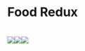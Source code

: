 # Food Redux
# [![](http://cf.way2muchnoise.eu/title/482968.svg)](https://www.curseforge.com/minecraft/mc-mods/food-redux)[![](http://cf.way2muchnoise.eu/versions/food-redux.svg)](https://www.curseforge.com/minecraft/mc-mods/food-redux)[![](http://cf.way2muchnoise.eu/full_food-redux_downloads.svg)](https://www.curseforge.com/minecraft/mc-mods/food-redux)
